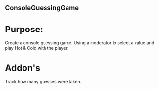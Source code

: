 ## ConsoleGuessingGame

# Purpose: 
Create a console guessing game. Using a moderator to select a value and play Hot & Cold with the player. 

# Addon's 
Track how many guesses were taken. 
